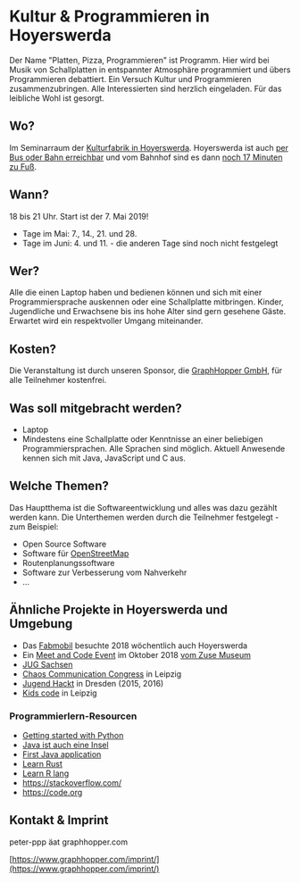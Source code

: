 # Kultur & Programmieren in Hoyerswerda

Der Name "Platten, Pizza, Programmieren" ist Programm. Hier wird bei Musik von Schallplatten in entspannter Atmosphäre programmiert und übers Programmieren debattiert. Ein Versuch Kultur und Programmieren zusammenzubringen. Alle Interessierten sind herzlich eingeladen. Für das leibliche Wohl ist gesorgt.

## Wo?

Im Seminarraum der [Kulturfabrik in Hoyerswerda](https://graphhopper.com/maps/?point=&point=Kulturfabrik%20Hoyerswerda). Hoyerswerda ist auch [per Bus oder Bahn erreichbar](https://www.bahn.de) und vom Bahnhof sind es dann [noch 17 Minuten zu Fuß](https://graphhopper.com/maps/?point=Hoyerswerda%20Am%20Bahnhofsvorplatz&point=Kulturfabrik%20Hoyerswerda&vehicle=foot).

## Wann?

18 bis 21 Uhr. Start ist der 7. Mai 2019!

 * Tage im Mai: 7., 14., 21. und 28.
 * Tage im Juni: 4. und 11. - die anderen Tage sind noch nicht festgelegt

## Wer?

Alle die einen Laptop haben und bedienen können und sich mit einer Programmiersprache auskennen oder eine Schallplatte mitbringen. Kinder, Jugendliche und Erwachsene bis ins hohe Alter sind gern gesehene Gäste. Erwartet wird ein respektvoller Umgang miteinander.

## Kosten?

Die Veranstaltung ist durch unseren Sponsor, die [GraphHopper GmbH](https://www.graphhopper.com/), für alle Teilnehmer kostenfrei.

## Was soll mitgebracht werden?

 * Laptop
 * Mindestens eine Schallplatte oder Kenntnisse an einer beliebigen Programmiersprachen. Alle Sprachen sind möglich. Aktuell Anwesende kennen sich mit Java, JavaScript und C aus.

## Welche Themen?

Das Hauptthema ist die Softwareentwicklung und alles was dazu gezählt werden kann. Die Unterthemen werden durch die Teilnehmer festgelegt - zum Beispiel:

 * Open Source Software
 * Software für [OpenStreetMap](https://www.openstreetmap.org)
 * Routenplanungssoftware
 * Software zur Verbesserung vom Nahverkehr
 * ...
 
## Ähnliche Projekte in Hoyerswerda und Umgebung

 * Das [Fabmobil](http://fabmobil.org/) besuchte 2018 wöchentlich auch Hoyerswerda
 * Ein [Meet and Code Event](https://www.lr-online.de/lausitz/hoyerswerda/im-zuse-computer-museum-hoyerswerda-wird-das-programmieren-gelehrt_aid-33612675) im Oktober 2018 [vom Zuse Museum](https://zuse-computer-museum.com/)
 * [JUG Sachsen](https://jugsaxony.org/)
 * [Chaos Communication Congress](https://events.ccc.de/) in Leipzig
 * [Jugend Hackt](https://jugendhackt.org/) in Dresden (2015, 2016)
 * [Kids code](https://kidscode.de/) in Leipzig
 
### Programmierlern-Resourcen

 * [Getting started with Python](https://www.python.org/about/gettingstarted/)
 * [Java ist auch eine Insel](http://openbook.rheinwerk-verlag.de/javainsel/)
 * [First Java application](https://www.jetbrains.com/help/idea/creating-and-running-your-first-java-application.html)
 * [Learn Rust](https://www.rust-lang.org/learn)
 * [Learn R lang](https://www.rstudio.com/online-learning/)
 * https://stackoverflow.com/
 * https://code.org
 
## Kontakt & Imprint

peter-ppp äat graphhopper.com

[https://www.graphhopper.com/imprint/](https://www.graphhopper.com/imprint/)
